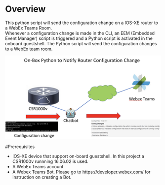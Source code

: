 # Overview
This python script will send the configuration change on a IOS-XE router to a WebEx Teams Room.  
Whenever a configuration change is made in the CLI, an EEM (Embedded Event Manager) script is triggered and a Python script is activated in the onboard guestshell.  The Python script will send the configuration changes to a WebEx team room.

![](./ChatBot.png)

#Prerequisites
- IOS-XE device that support on-board guestshell.  In this project a CSR1000v runnning 16.06.02 is used.
- A WebEx Teams account
- A Webex Teams Bot.  Please go to https://developer.webex.com/ for instruction on creating a Bot.
